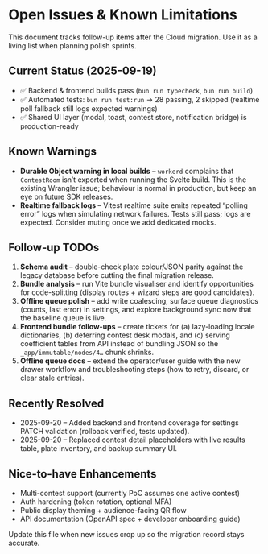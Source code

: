 # Open Issues & Known Limitations

This document tracks follow-up items after the Cloud migration. Use it as a living list when planning polish sprints.

## Current Status (2025-09-19)
- ✅ Backend & frontend builds pass (`bun run typecheck`, `bun run build`)
- ✅ Automated tests: `bun run test:run` → 28 passing, 2 skipped (realtime poll fallback still logs expected warnings)
- ✅ Shared UI layer (modal, toast, contest store, notification bridge) is production-ready

## Known Warnings
- **Durable Object warning in local builds** – `workerd` complains that `ContestRoom` isn’t exported when running the Svelte build. This is the existing Wrangler issue; behaviour is normal in production, but keep an eye on future SDK releases.
- **Realtime fallback logs** – Vitest realtime suite emits repeated “polling error” logs when simulating network failures. Tests still pass; logs are expected. Consider muting once we add dedicated mocks.

## Follow-up TODOs
1. **Schema audit** – double-check plate colour/JSON parity against the legacy database before cutting the final migration release.
2. **Bundle analysis** – run Vite bundle visualiser and identify opportunities for code-splitting (display routes + wizard steps are good candidates).
3. **Offline queue polish** – add write coalescing, surface queue diagnostics (counts, last error) in settings, and explore background sync now that the baseline queue is live.
4. **Frontend bundle follow-ups** – create tickets for (a) lazy-loading locale dictionaries, (b) deferring contest desk modals, and (c) serving coefficient tables from API instead of bundling JSON so the `_app/immutable/nodes/4…` chunk shrinks.
5. **Offline queue docs** – extend the operator/user guide with the new drawer workflow and troubleshooting steps (how to retry, discard, or clear stale entries).

## Recently Resolved
- 2025-09-20 – Added backend and frontend coverage for settings PATCH validation (rollback verified, tests updated).
- 2025-09-20 – Replaced contest detail placeholders with live results table, plate inventory, and backup summary UI.

## Nice-to-have Enhancements
- Multi-contest support (currently PoC assumes one active contest)
- Auth hardening (token rotation, optional MFA)
- Public display theming + audience-facing QR flow
- API documentation (OpenAPI spec + developer onboarding guide)

Update this file when new issues crop up so the migration record stays accurate.
